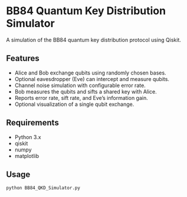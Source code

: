 # BB84 Quantum Key Distribution Simulator

A simulation of the BB84 quantum key distribution protocol using Qiskit.

## Features

- Alice and Bob exchange qubits using randomly chosen bases.
- Optional eavesdropper (Eve) can intercept and measure qubits.
- Channel noise simulation with configurable error rate.
- Bob measures the qubits and sifts a shared key with Alice.
- Reports error rate, sift rate, and Eve’s information gain.
- Optional visualization of a single qubit exchange.

## Requirements

- Python 3.x
- qiskit
- numpy
- matplotlib

## Usage

```bash
python BB84_QKD_Simulator.py